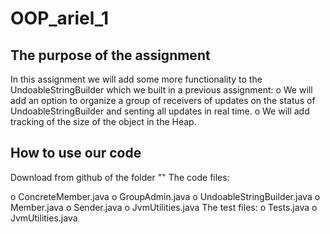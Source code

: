 # OOP_ariel_1
## The purpose of the assignment
In this assignment we will add some more functionality to the UndoableStringBuilder
which we built in a previous assignment:
  o We will add an option to organize a group of receivers of updates on the status of
  UndoableStringBuilder and senting all updates in real time.
  o We will add tracking of the size of the object in the Heap.
## How to use our code
Download from github of the folder ""
The code files:

   o ConcreteMember.java
   o GroupAdmin.java
   o UndoableStringBuilder.java
   o Member.java
   o Sender.java
   o JvmUtilities.java
The test files:
   o Tests.java
   o JvmUtilities.java
   
